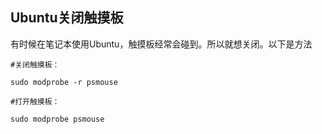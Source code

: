 ## Ubuntu关闭触摸板


有时候在笔记本使用Ubuntu，触摸板经常会碰到。所以就想关闭。以下是方法

```
#关闭触摸板： 

sudo modprobe -r psmouse 

#打开触摸板： 

sudo modprobe psmouse

```